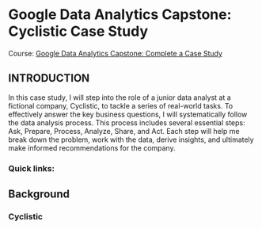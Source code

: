 # Google Data Analytics Capstone: Cyclistic Case Study
Course: [Google Data Analytics Capstone: Complete a Case Study](https://www.coursera.org/learn/google-data-analytics-capstone)
## INTRODUCTION
In this case study, I will step into the role of a junior data analyst at a fictional company, Cyclistic, to tackle a series of real-world tasks. To effectively answer the key business questions, I will systematically follow the data analysis process. This process includes several essential steps: Ask, Prepare, Process, Analyze, Share, and Act. Each step will help me break down the problem, work with the data, derive insights, and ultimately make informed recommendations for the company.
### Quick links:
## Background
### Cyclistic
